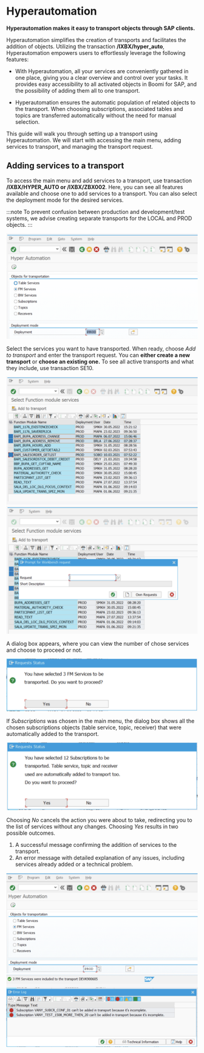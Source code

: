 # Hyperautomation

**Hyperautomation makes it easy to transport objects through SAP clients.**

<head>
  <meta name="guidename" content="Boomi for SAP"/>
  <meta name="context" content="GUID-83dd10ca-d6f8-424f-8072-c54f09d72216"/>
</head>

Hyperautomation simplifies the creation of transports and facilitates the addition of objects. Utilizing the transaction **/IXBX/hyper_auto**, Hyperautomation empowers users to effortlessly leverage the following features:

- With Hyperautomation, all your services are conveniently gathered in one place, giving you a clear overview and control over your tasks. It provides easy accessibility to all activated objects in Boomi for SAP, and the possibility of adding them all to one transport.

- Hyperautomation ensures the automatic population of related objects to the transport. When choosing subscriptions, associated tables and topics are transferred automatically without the need for manual selection.

This guide will walk you through setting up a transport using Hyperautomation. We will start with accessing the main menu, adding services to transport, and managing the transport request.

## Adding services to a transport

To access the main menu and add services to a transport, use transaction **/IXBX/HYPER_AUTO or /IXBX/ZBX002**. Here, you can see all features available and choose one to add services to a transport. You can also select the deployment mode for the desired services. 

:::note
To prevent confusion between production and development/test systems, we advise creating separate transports for the LOCAL and PROD objects.
:::

![Hyperautomation](./Images/Hyper_Automation.png)

Select the services you want to have transported. When ready, choose *Add to transport* and enter the transport request. You can **either create a new transport** or **choose an existing one.** To see all active transports and what they include, use transaction SE10.

![](./Images/Add_to_transport_1.png)
![](./Images/Add_to_tranport_2.png)

A dialog box appears, where you can view the number of chose services and choose to proceed or not.

![](./Images/Requests_status.png)

If *Subscriptions* was chosen in the main menu, the dialog box shows all the chosen subscriptions objects (table service, topic, receiver) that were automatically added to the transport.

![](./Images/Subscriptions.png)

Choosing *No* cancels the action you were about to take, redirecting you to the list of services without any changes.
Choosing *Yes* results in two possible outcomes. 
1. A successful message confirming the addition of services to the transport. 
2. An error message with detailed explanation of any issues, including services already added or a technical problem.

![](./Images/Deployment_mode.png)
![](./Images/Error_log.png)
